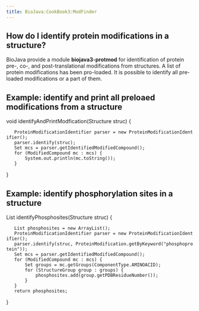 ```yaml
---
title: BioJava:CookBook3:ModFinder
---
```


How do I identify protein modifications in a structure?
-------------------------------------------------------

BioJava provide a module **biojava3-protmod** for identification of
protein pre-, co-, and post-translational modifications from structures.
A list of protein modifications has been pro-loaded. It is possible to
identify all pre-loaded modifications or a part of them.

Example: identify and print all preloaed modifications from a structure
-----------------------------------------------------------------------

<java> void identifyAndPrintModfication(Structure struc) {

`   ProteinModificationIdentifier parser = new ProteinModificationIdentifier();`  
`   parser.identify(struc);`  
`   Set`<ModifiedCompound>` mcs = parser.getIdentifiedModifiedCompound();`  
`   for (ModifiedCompound mc : mcs) {`  
`       System.out.println(mc.toString());`  
`   }`

} </java>

Example: identify phosphorylation sites in a structure
------------------------------------------------------

<java> List<PDBResidueNumber> identifyPhosphosites(Structure struc) {

`   List`<PDBResidueNumber>` phosphosites = new ArrayList`<Integer>`();`  
`   ProteinModificationIdentifier parser = new ProteinModificationIdentifier();`  
`   parser.identify(struc, ProteinModification.getByKeyword("phosphoprotein"));`  
`   Set`<ModifiedCompound>` mcs = parser.getIdentifiedModifiedCompound();`  
`   for (ModifiedCompound mc : mcs) {`  
`       Set`<StructureGroup>` groups = mc.getGroups(ComponentType.AMINOACID);`  
`       for (StructureGroup group : groups) {`  
`           phosphosites.add(group.getPDBResidueNumber());`  
`       }`  
`   }`  
`   return phosphosites;`

} </java>
